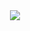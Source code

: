 <div align="center">
  <img src="https://user-images.githubusercontent.com/86013047/235570027-12397240-f840-42dc-aaa4-951183cff9d6.png">
</div>
